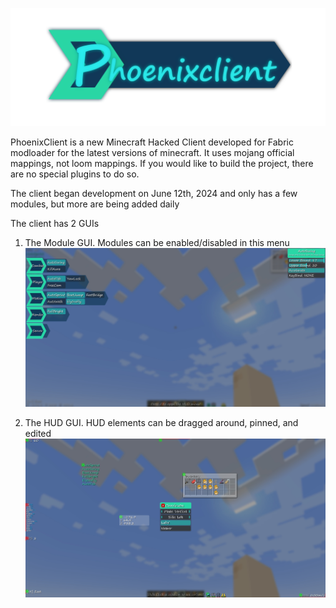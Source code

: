 ![Screenshot](pictures/Logo2.png)

PhoenixClient is a new Minecraft Hacked Client developed for Fabric modloader for the latest versions of minecraft.
It uses mojang official mappings, not loom mappings. If you would like to build the project, there are no special plugins to do so.

The client began development on June 12th, 2024 and only has a few modules, but more are being added daily

The client has 2 GUIs

1) The Module GUI. Modules can be enabled/disabled in this menu
![Screenshot](pictures/mainGUI.jpg)

2) The HUD GUI. HUD elements can be dragged around, pinned, and edited
![Screenshot](pictures/hudGUI.jpg)
